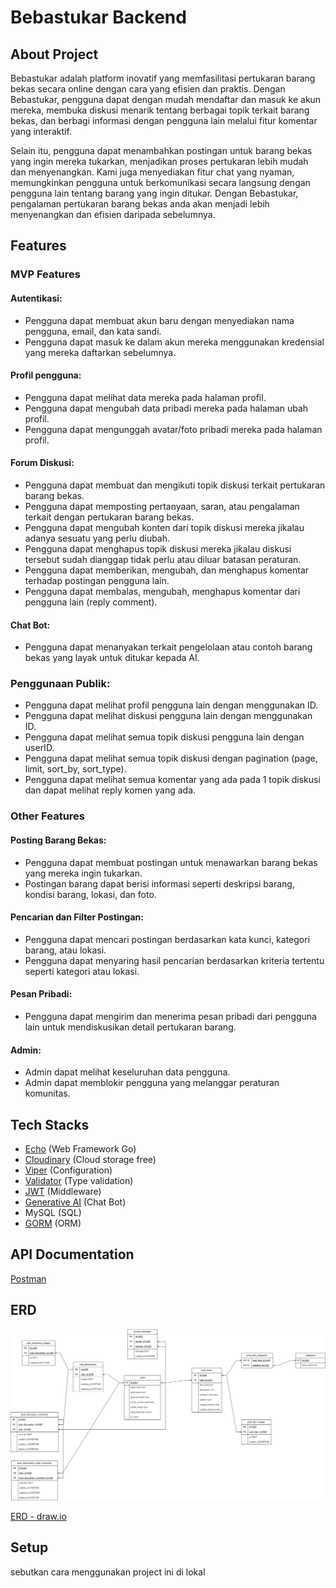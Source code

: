 # Bebastukar Backend

## About Project

Bebastukar adalah platform inovatif yang memfasilitasi pertukaran barang bekas secara online dengan cara yang efisien dan praktis. Dengan Bebastukar, pengguna dapat dengan mudah mendaftar dan masuk ke akun mereka, membuka diskusi menarik tentang berbagai topik terkait barang bekas, dan berbagi informasi dengan pengguna lain melalui fitur komentar yang interaktif.

Selain itu, pengguna dapat menambahkan postingan untuk barang bekas yang ingin mereka tukarkan, menjadikan proses pertukaran lebih mudah dan menyenangkan. Kami juga menyediakan fitur chat yang nyaman, memungkinkan pengguna untuk berkomunikasi secara langsung dengan pengguna lain tentang barang yang ingin ditukar. Dengan Bebastukar, pengalaman pertukaran barang bekas anda akan menjadi lebih menyenangkan dan efisien daripada sebelumnya.

## Features

### MVP Features

#### Autentikasi:

- Pengguna dapat membuat akun baru dengan menyediakan nama pengguna, email, dan kata sandi.
- Pengguna dapat masuk ke dalam akun mereka menggunakan kredensial yang mereka daftarkan sebelumnya.

#### Profil pengguna:

- Pengguna dapat melihat data mereka pada halaman profil.
- Pengguna dapat mengubah data pribadi mereka pada halaman ubah profil.
- Pengguna dapat mengunggah avatar/foto pribadi mereka pada halaman profil.

#### Forum Diskusi:

- Pengguna dapat membuat dan mengikuti topik diskusi terkait pertukaran barang bekas.
- Pengguna dapat memposting pertanyaan, saran, atau pengalaman terkait dengan pertukaran barang bekas.
- Pengguna dapat mengubah konten dari topik diskusi mereka jikalau adanya sesuatu yang perlu diubah.
- Pengguna dapat menghapus topik diskusi mereka jikalau diskusi tersebut sudah dianggap tidak perlu atau diluar batasan peraturan.
- Pengguna dapat memberikan, mengubah, dan menghapus komentar terhadap postingan pengguna lain.
- Pengguna dapat membalas, mengubah, menghapus komentar dari pengguna lain (reply comment).

#### Chat Bot:

- Pengguna dapat menanyakan terkait pengelolaan atau contoh barang bekas yang layak untuk ditukar kepada AI.

### Penggunaan Publik:

- Pengguna dapat melihat profil pengguna lain dengan menggunakan ID.
- Pengguna dapat melihat diskusi pengguna lain dengan menggunakan ID.
- Pengguna dapat melihat semua topik diskusi pengguna lain dengan userID.
- Pengguna dapat melihat semua topik diskusi dengan pagination (page, limit, sort_by, sort_type).
- Pengguna dapat melihat semua komentar yang ada pada 1 topik diskusi dan dapat melihat reply komen yang ada.

### Other Features

#### Posting Barang Bekas:

- Pengguna dapat membuat postingan untuk menawarkan barang bekas yang mereka ingin tukarkan.
- Postingan barang dapat berisi informasi seperti deskripsi barang, kondisi barang, lokasi, dan foto.

#### Pencarian dan Filter Postingan:

- Pengguna dapat mencari postingan berdasarkan kata kunci, kategori barang, atau lokasi.
- Pengguna dapat menyaring hasil pencarian berdasarkan kriteria tertentu seperti kategori atau lokasi.

#### Pesan Pribadi:

- Pengguna dapat mengirim dan menerima pesan pribadi dari pengguna lain untuk mendiskusikan detail pertukaran barang.

#### Admin:

- Admin dapat melihat keseluruhan data pengguna.
- Admin dapat memblokir pengguna yang melanggar peraturan komunitas.

## Tech Stacks

- [Echo](https://github.com/labstack/echo) (Web Framework Go)
- [Cloudinary](https://github.com/cloudinary/cloudinary-go/) (Cloud storage free)
- [Viper](https://github.com/spf13/viper) (Configuration)
- [Validator](https://github.com/go-playground/validator) (Type validation)
- [JWT](https://github.com/golang-jwt/jwt) (Middleware)
- [Generative AI](https://github.com/google/generative-ai-go) (Chat Bot)
- MySQL (SQL)
- [GORM](https://gorm.io/docs/) (ORM)

## API Documentation

[Postman](https://www.postman.com/sawalrever23/documentation/34865902-c6fdc891-f879-4034-b8f1-4e5850f8f522)

## ERD

![ERD - Picture](<docs/(ERD)%20Mini%20Project%20-%20BebasTukar.drawio.png>)

[ERD - draw.io](https://drive.google.com/file/d/1njk9cH9IgRjSxqUGDRB2-1rVvhaYRWvo/view?usp=sharing)

## Setup

sebutkan cara menggunakan project ini di lokal

